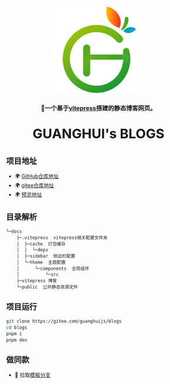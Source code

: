 <div align="center">
    <img alt="logo" src="docs/public/logo.webp" width="240" height="240" >
</div>
<h3 align="center">📌一个基于<a href="https://vitepress.dev/zh" target="_blank">vitepress</a>搭建的静态博客网页。</h3>
<p style="font-size: 36px;font-weight: bold" align="center">GUANGHUI's BLOGS</p>

## 项目地址

- 🌍 [GitHub仓库地址](https://github.com/guanghuijs/blogs)
- 🌍 [gitee仓库地址](https://gitee.com/guanghuijs/blogs)
- 🌍 [预览地址](https://guanghuijs.gitee.io/blogs)

## 目录解析

```text
└─docs
    ├─.vitepress  vitepress相关配置文件夹
    │  ├─cache  打包缓存
    │  │  └─deps
    │  ├─sidebar  侧边栏配置
    │  └─theme  主题配置
    │      └─components  全局组件
    │          └─src
    ├─vitepress 博客
    └─public  公共静态资源文件
```

## 项目运行

```bash
git clone https://gitee.com/guanghuijs/blogs
cd blogs
pnpm i
pnpm dev
````

## 做同款

- 🍒 拉取[模板分支](https://gitee.com/GUANGHUIJs/blogs/tree/template)